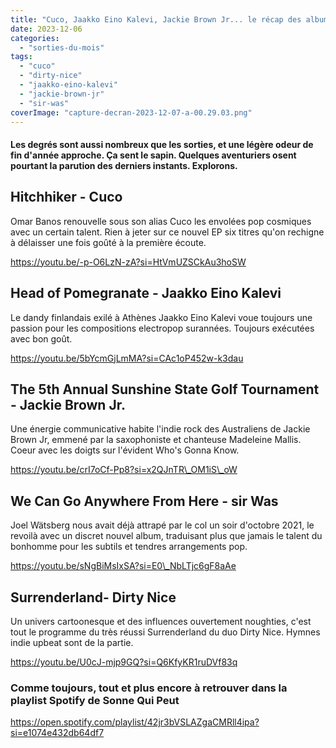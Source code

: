 ```yaml
---
title: "Cuco, Jaakko Eino Kalevi, Jackie Brown Jr... le récap des albums de novembre 2023"
date: 2023-12-06
categories: 
  - "sorties-du-mois"
tags: 
  - "cuco"
  - "dirty-nice"
  - "jaakko-eino-kalevi"
  - "jackie-brown-jr"
  - "sir-was"
coverImage: "capture-decran-2023-12-07-a-00.29.03.png"
---
```


#### Les degrés sont aussi nombreux que les sorties, et une légère odeur de fin d'année approche. Ça sent le sapin. Quelques aventuriers osent pourtant la parution des derniers instants. Explorons.

<!--more-->

## Hitchhiker - Cuco

Omar Banos renouvelle sous son alias Cuco les envolées pop cosmiques avec un certain talent. Rien à jeter sur ce nouvel EP six titres qu'on rechigne à délaisser une fois goûté à la première écoute.

https://youtu.be/-p-O6LzN-zA?si=HtVmUZSCkAu3hoSW

## Head of Pomegranate - Jaakko Eino Kalevi

Le dandy finlandais exilé à Athènes Jaakko Eino Kalevi voue toujours une passion pour les compositions electropop surannées. Toujours exécutées avec bon goût.

https://youtu.be/5bYcmGjLmMA?si=CAc1oP452w-k3dau

## The 5th Annual Sunshine State Golf Tournament - Jackie Brown Jr.

Une énergie communicative habite l'indie rock des Australiens de Jackie Brown Jr, emmené par la saxophoniste et chanteuse Madeleine Mallis. Coeur avec les doigts sur l'évident Who's Gonna Know.

https://youtu.be/crI7oCf-Pp8?si=x2QJnTR\_OM1iS\_oW

## We Can Go Anywhere From Here - sir Was

Joel Wätsberg nous avait déjà attrapé par le col un soir d'octobre 2021, le revoilà avec un discret nouvel album, traduisant plus que jamais le talent du bonhomme pour les subtils et tendres arrangements pop.

https://youtu.be/sNgBiMsIxSA?si=E0\_NbLTjc6gF8aAe

## Surrenderland- Dirty Nice

Un univers cartoonesque et des influences ouvertement noughties, c'est tout le programme du très réussi Surrenderland du duo Dirty Nice. Hymnes indie upbeat sont de la partie.

https://youtu.be/U0cJ-mjp9GQ?si=Q6KfyKR1ruDVf83q

### Comme toujours, tout et plus encore à retrouver dans la playlist Spotify de Sonne Qui Peut

https://open.spotify.com/playlist/42jr3bVSLAZgaCMRll4ipa?si=e1074e432db64df7
